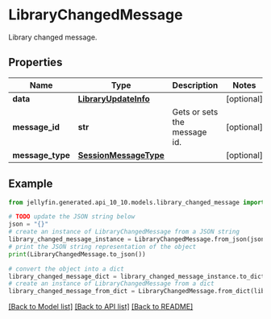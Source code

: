 # LibraryChangedMessage

Library changed message.

## Properties

Name | Type | Description | Notes
------------ | ------------- | ------------- | -------------
**data** | [**LibraryUpdateInfo**](LibraryUpdateInfo.md) |  | [optional] 
**message_id** | **str** | Gets or sets the message id. | [optional] 
**message_type** | [**SessionMessageType**](SessionMessageType.md) |  | [optional] 

## Example

```python
from jellyfin.generated.api_10_10.models.library_changed_message import LibraryChangedMessage

# TODO update the JSON string below
json = "{}"
# create an instance of LibraryChangedMessage from a JSON string
library_changed_message_instance = LibraryChangedMessage.from_json(json)
# print the JSON string representation of the object
print(LibraryChangedMessage.to_json())

# convert the object into a dict
library_changed_message_dict = library_changed_message_instance.to_dict()
# create an instance of LibraryChangedMessage from a dict
library_changed_message_from_dict = LibraryChangedMessage.from_dict(library_changed_message_dict)
```
[[Back to Model list]](../README.md#documentation-for-models) [[Back to API list]](../README.md#documentation-for-api-endpoints) [[Back to README]](../README.md)


